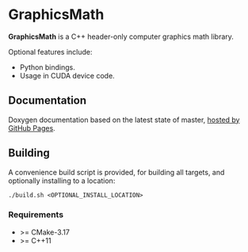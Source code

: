 # GraphicsMath

**GraphicsMath** is a C++ header-only computer graphics math library. 

Optional features include:
- Python bindings.
- Usage in CUDA device code.

## Documentation

Doxygen documentation based on the latest state of master, [hosted by GitHub Pages](https://moddyz.github.io/GraphicsMath/).

## Building

A convenience build script is provided, for building all targets, and optionally installing to a location:
```
./build.sh <OPTIONAL_INSTALL_LOCATION>
```

### Requirements

- \>= CMake-3.17
- \>= C++11
